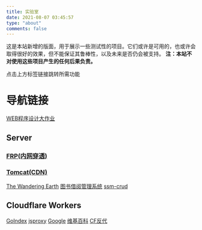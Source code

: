 ```yaml
---
title: 实验室
date: 2021-08-07 03:45:57
type: "about"
comments: false
---
```

这是本站新增的版面，用于展示一些测试性的项目。它们或许是可用的，也或许会取得很好的效果，但不能保证其鲁棒性，以及未来是否仍会被支持。
**注：本站不对使用这些项目产生的任何后果负责。**

点击上方标签链接跳转所需功能


# 导航链接
[WEB程序设计大作业](../web/)
## Server
### [FRP(内网穿透)](http://frp.home999.cc:8050/)
### [Tomcat(CDN)](http://tomcat.home999.cc:8050/)
[The Wandering Earth](http://tomcat.home999.cc:8050/phase-04-implementation-003-javaWeb/)
[图书借阅管理系统](http://tomcat.home999.cc:8050/book/)
[ssm-crud](http://tomcat.home999.cc:8050/ssm-crud/)
## Cloudflare Workers
[GoIndex](//gd.lyz05.workers.dev/)
[jsproxy](//jp.lyz05.workers.dev/)
[Google](//goo.gle.workers.dev/)
[维基百科](//wiki.lyz05.workers.dev/)
[CF反代](//proxy.freecdn.workers.dev/?url=)
